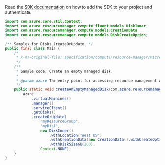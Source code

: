 Read the [SDK documentation](https://github.com/Azure/azure-sdk-for-java/blob/azure-resourcemanager_2.12.0/sdk/resourcemanager/azure-resourcemanager/README.md) on how to add the SDK to your project and authenticate.

```java
import com.azure.core.util.Context;
import com.azure.resourcemanager.compute.fluent.models.DiskInner;
import com.azure.resourcemanager.compute.models.CreationData;
import com.azure.resourcemanager.compute.models.DiskCreateOption;

/** Samples for Disks CreateOrUpdate. */
public final class Main {
    /*
     * x-ms-original-file: specification/compute/resource-manager/Microsoft.Compute/stable/2021-08-01/examples/CreateAnEmptyManagedDisk.json
     */
    /**
     * Sample code: Create an empty managed disk.
     *
     * @param azure The entry point for accessing resource management APIs in Azure.
     */
    public static void createAnEmptyManagedDisk(com.azure.resourcemanager.AzureResourceManager azure) {
        azure
            .virtualMachines()
            .manager()
            .serviceClient()
            .getDisks()
            .createOrUpdate(
                "myResourceGroup",
                "myDisk",
                new DiskInner()
                    .withLocation("West US")
                    .withCreationData(new CreationData().withCreateOption(DiskCreateOption.EMPTY))
                    .withDiskSizeGB(200),
                Context.NONE);
    }
}
```
